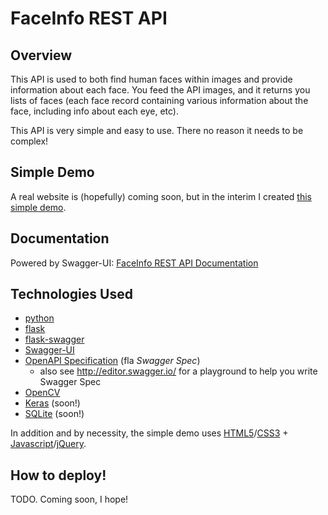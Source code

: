 # FaceInfo REST API

## Overview

This API is used to both find human faces within images and provide information about each face. You feed the API images, and it returns you lists of faces (each face record containing various information about the face, including info about each eye, etc).

This API is very simple and easy to use. There no reason it needs to be complex!

## Simple Demo

A real website is (hopefully) coming soon, but in the interim I created [this simple demo](http://faceinfo.fishpoke.com:5000/static/demo/index.html).

## Documentation

Powered by Swagger-UI: [FaceInfo REST API Documentation](http://faceinfo.fishpoke.com:5000/)

## Technologies Used

- [python](https://www.python.org/)
- [flask](http://flask.pocoo.org/)
- [flask-swagger](https://github.com/gangverk/flask-swagger)
- [Swagger-UI](https://github.com/swagger-api/swagger-ui)
- [OpenAPI Specification](https://github.com/OAI/OpenAPI-Specification/) (fla _Swagger Spec_)
    - also see http://editor.swagger.io/ for a playground to help you write Swagger Spec
- [OpenCV](http://opencv.org/)
- [Keras](http://keras.io/) (soon!)
- [SQLite](https://www.sqlite.org/) (soon!)

In addition and by necessity, the simple demo uses [HTML5](https://en.wikipedia.org/wiki/HTML5)/[CSS3](https://en.wikipedia.org/wiki/Cascading_Style_Sheets#CSS_3) + [Javascript](https://en.wikipedia.org/wiki/JavaScript)/[jQuery](https://jquery.com/).

## How to deploy!

TODO. Coming soon, I hope!
